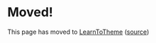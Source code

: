 # Moved!

This page has moved to [LearnToTheme](https://minidiscordthemes.github.io/LearnToTheme) ([source](https://github.com/MiniDiscordThemes/LearnToTheme))